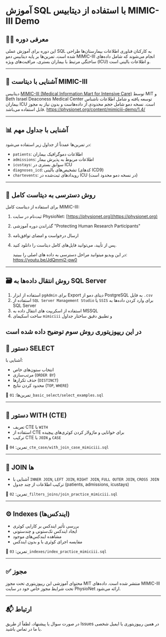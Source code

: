 # آموزش SQL با استفاده از دیتابیس MIMIC-III Demo

## 👨‍🏫 معرفی دوره

این دوره برای آموزش عملی SQL به کارکنان فناوری اطلاعات بیمارستان‌ها طراحی شده است. تمرین‌ها بر پایه دیتابیس دمو MIMIC-III انجام می‌شوند که شامل داده‌های ساختگی مرتبط با بیماران بستری، مراقبت‌های ویژه (ICU) و اطلاعات بالینی است.

---

## 🧬 آشنایی با دیتاست MIMIC-III

دیتابیس [MIMIC-III (Medical Information Mart for Intensive Care)](https://physionet.org/content/mimiciii-demo/1.4/) توسط MIT و Beth Israel Deaconess Medical Center توسعه یافته و شامل اطلاعات ناشناس بیماران ICU است. نسخه دمو شامل حجم محدودی از داده‌هاست و بدون نیاز به مجوز قابل استفاده می‌باشد.
https://physionet.org/content/mimiciii-demo/1.4/


---

## 📊 آشنایی با جداول مهم

در تمرین‌ها عمدتاً از جداول زیر استفاده می‌شود:

- `patients`: اطلاعات دموگرافیک بیماران
- `admissions`: اطلاعات مربوط به پذیرش بیمار
- `icustays`: سوابق بستری در ICU
- `diagnoses_icd`: تشخیص‌های بالینی (کدهای ICD9)
- `chartevents`: رویدادهای ثبت‌شده در ICU (در نسخه دمو محدود است)

---

## 🔐 روش دسترسی به دیتاست کامل

برای استفاده از دیتاست کامل MIMIC-III:

1. ثبت‌نام در سایت PhysioNet: [https://physionet.org](https://physionet.org)
2. گذراندن دوره آموزشی "Protecting Human Research Participants"
3. ارسال درخواست و امضای توافق‌نامه
4. پس از تأیید، می‌توانید فایل‌های کامل دیتاست را دانلود کنید.

   در این ویدیو میتوانید مراحل دسترسی به داده های اصلی را ببینید: 
https://youtu.be/JdQmmj2-pw0

---

## 🗃️ روش انتقال داده‌ها به SQL Server

1. استفاده از ابزار `pgAdmin` برای Export دیتای دمو از PostgreSQL به فایل `.csv`
2. استفاده از `SQL Server Management Studio` یا `SSIS` برای وارد کردن داده‌ها به SQL Server
3. استفاده از اسکریپت های انتقال داده به MSSQL
4. ساخت اسکیمای `mimiciii` و تطبیق دقیق ساختار جداول

در این ریپوزیتوری روش سوم توضیح داده شده است
---

## 🧮 دستور SELECT

آشنایی با:

- انتخاب ستون‌های خاص
- مرتب‌سازی (`ORDER BY`)
- حذف تکرارها (`DISTINCT`)
- محدود کردن نتایج (`TOP`, `WHERE`)

📁 تمرین‌ها: `01_basic_select/select_examples.sql`

---

## 🔄 دستور WITH (CTE)

- تعریف CTE با `WITH`
- استفاده از CTE برای خوانایی و ماژولار کردن کوئری‌های پیچیده
- ترکیب CTE با `JOIN` و `CASE`

📁 تمرین: `04_cte_case/with_join_case_mimiciii.sql`

---

## 🔗 JOIN ها

- آشنایی با `INNER JOIN`, `LEFT JOIN`, `RIGHT JOIN`, `FULL OUTER JOIN`, `CROSS JOIN`
- ترکیب اطلاعات از چند جدول (patients, admissions, icustays)

📁 تمرین: `02_filters_joins/join_practice_mimiciii.sql`

---

## ⚙️ Indexes (ایندکس‌ها)

- بررسی تأثیر ایندکس بر کارایی کوئری
- ایجاد ایندکس تک‌ستونی و چندستونی
- مشاهده ایندکس‌های موجود
- مقایسه اجرای کوئری با و بدون ایندکس

📁 تمرین: `03_indexes/index_practice_mimiciii.sql`

---

## ✅ مجوز

محتوای آموزشی این ریپوزیتوری تحت مجوز MIT منتشر شده است. داده‌های MIMIC-III تحت شرایط مجوز خاص خود در سایت PhysioNet ارائه می‌شود.

---

## 📬 ارتباط

در صورت سوال یا پیشنهاد، لطفاً از طریق Issues در همین ریپوزیتوری یا ایمیل شخصی با ما در تماس باشید.
